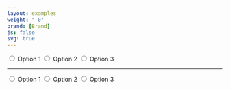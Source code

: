 ```yaml
---
layout: examples
weight: "-0"
brand: [Brand]
js: false
svg: true
---
```


<label class="radio">
	<input class="radio-input" type="radio" name="options" value="option1">
	<span class="radio-text">Option 1</span>
</label>

<label class="radio">
	<input class="radio-input" type="radio" name="options" value="option2">
	<span class="radio-text">Option 2</span>
</label>

<label class="radio">
	<input class="radio-input" type="radio" name="options" value="option3">
	<span class="radio-text">Option 3</span>
</label>

<hr>
<label class="radio radio-flip">
	<input class="radio-input" type="radio" name="options2" value="option1">
	<span class="radio-text">Option 1</span>
</label>

<label class="radio radio-flip">
	<input class="radio-input" type="radio" name="options2" value="option2">
	<span class="radio-text">Option 2</span>
</label>

<label class="radio radio-flip">
	<input class="radio-input" type="radio" name="options2" value="option3">
	<span class="radio-text">Option 3</span>
</label>